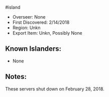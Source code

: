 #island
- Overseer: None
- First Discovered: 2/14/2018
- Region: Unkn
- Export Item: Unkn, Possibly None

## Known Islanders:
- None

## Notes: 

These servers shut down on February 28, 2018.


